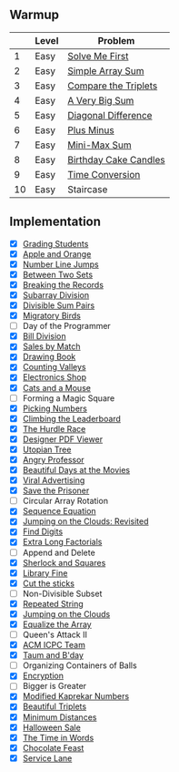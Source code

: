 ## Warmup


|     | Level  | Problem |
|-----|--------|---------|
| 1   | Easy   | [Solve Me First](https://github.com/rdvnabay/hackerrank-algorithms/blob/master/Warmup/Solutions/SolveMeFirst.cs) | 
| 2   | Easy   | [Simple Array Sum](https://github.com/rdvnabay/hackerrank-algorithms/blob/master/Warmup/Solutions/SimpleArraySum.cs) | 
| 3   | Easy   | [Compare the Triplets](https://github.com/rdvnabay/hackerrank-algorithms/blob/master/Warmup/Solutions/CompareTheTriplets.cs) | 
| 4   | Easy   | [A Very Big Sum](https://github.com/rdvnabay/hackerrank-algorithms/blob/master/Warmup/Solutions/AVeryBigSum.cs) | 
| 5   | Easy   | [Diagonal Difference](https://github.com/rdvnabay/hackerrank-algorithms/blob/master/Warmup/Solutions/DiagonalDifference.cs) | 
| 6   | Easy   | [Plus Minus](https://github.com/rdvnabay/hackerrank-algorithms/blob/master/Warmup/Solutions/PlusMinus.cs) | 
| 7   | Easy   | [Mini-Max Sum](https://github.com/rdvnabay/hackerrank-algorithms/blob/master/Warmup/Solutions/MiniMaxSum.cs) | 
| 8   | Easy   | [Birthday Cake Candles](https://github.com/rdvnabay/hackerrank-algorithms/blob/master/Warmup/Solutions/BirthdayCakeCandles.cs) | 
| 9   | Easy   | [Time Conversion](https://github.com/rdvnabay/hackerrank-algorithms/blob/master/Warmup/Solutions/TimeConversion.cs) | 
| 10  | Easy   | Staircase | 


## Implementation

- [x] [Grading Students](https://github.com/rdvnabay/hackerrank-algorithms/blob/master/Implementation/Solutions/Solutions/GradingStudents.cs)     
- [x] [Apple and Orange](https://github.com/rdvnabay/hackerrank-algorithms/blob/master/Implementation/Solutions/AppleAndOrange.cs)     
- [x] [Number Line Jumps](https://github.com/rdvnabay/hackerrank-algorithms/blob/master/Implementation/Solutions/NumberLineJumps.cs)    
- [x] [Between Two Sets](https://github.com/rdvnabay/hackerrank-algorithms/blob/master/Implementation/Solutions/BetweenTwoSets.cs)     
- [x] [Breaking the Records](https://github.com/rdvnabay/hackerrank-algorithms/blob/master/Implementation/Solutions/BreakingTheRecords.cs) 
- [x] [Subarray Division](https://github.com/rdvnabay/hackerrank-algorithms/blob/master/Implementation/Solutions/SubarrayDivision.cs)    
- [x] [Divisible Sum Pairs](https://github.com/rdvnabay/hackerrank-algorithms/blob/master/Implementation/Solutions/DivisibleSumPairs.cs)  
- [x] [Migratory Birds](https://github.com/rdvnabay/hackerrank-algorithms/blob/master/Implementation/Solutions/MigratoryBirds.cs)      
- [ ] Day of the Programmer
- [x] [Bill Division](https://github.com/rdvnabay/hackerrank-algorithms/blob/master/Implementation/Solutions/BillDivision.cs)
- [x] [Sales by Match](https://github.com/rdvnabay/hackerrank-algorithms/blob/master/Implementation/Solutions/SalesByMatch.cs)
- [x] [Drawing Book](https://github.com/rdvnabay/hackerrank-algorithms/blob/master/Implementation/Solutions/DrawingBook.cs) 
- [x] [Counting Valleys](https://github.com/rdvnabay/hackerrank-algorithms/blob/master/Implementation/Solutions/CountingValleys.cs)
- [x] [Electronics Shop](https://github.com/rdvnabay/hackerrank-algorithms/blob/master/Implementation/Solutions/ElectronicsShop.cs)
- [x] [Cats and a Mouse](https://github.com/rdvnabay/hackerrank-algorithms/blob/master/Implementation/Solutions/CatsAndAMouse.cs)
- [ ] Forming a Magic Square
- [x] [Picking Numbers](https://github.com/rdvnabay/hackerrank-algorithms/blob/master/Implementation/Solutions/PickingNumbers.cs)
- [x] [Climbing the Leaderboard](https://github.com/rdvnabay/hackerrank-algorithms/blob/master/Implementation/Solutions/ClimbingTheLeaderboard.cs)
- [x] [The Hurdle Race](https://github.com/rdvnabay/hackerrank-algorithms/blob/master/Implementation/Solutions/TheHurdleRace.cs)
- [x] [Designer PDF Viewer](https://github.com/rdvnabay/hackerrank-algorithms/blob/master/Implementation/Solutions/DesignerPDFViewer.cs)
- [x] [Utopian Tree](https://github.com/rdvnabay/hackerrank-algorithms/blob/master/Implementation/Solutions/UtopianTree.cs)
- [x] [Angry Professor](https://github.com/rdvnabay/hackerrank-algorithms/blob/master/Implementation/Solutions/AngryProfessor.cs)
- [x] [Beautiful Days at the Movies](https://github.com/rdvnabay/hackerrank-algorithms/blob/master/Implementation/Solutions/BeautifulDaysAtTheMovies.cs)
- [x] [Viral Advertising](https://github.com/rdvnabay/hackerrank-algorithms/blob/master/Implementation/Solutions/ViralAdvertising.cs)
- [x] [Save the Prisoner](https://github.com/rdvnabay/hackerrank-algorithms/blob/master/Implementation/Solutions/SaveThePrisoner.cs)
- [ ] Circular Array Rotation
- [x] [Sequence Equation](https://github.com/rdvnabay/hackerrank-algorithms/blob/master/Implementation/Solutions/SequenceEquation.cs)
- [x] [Jumping on the Clouds: Revisited](https://github.com/rdvnabay/hackerrank-algorithms/blob/master/Implementation/Solutions/JumpingOnTheCloudsRevisited.cs)
- [x] [Find Digits](https://github.com/rdvnabay/hackerrank-algorithms/blob/master/Implementation/Solutions/FindDigits.cs)
- [x] [Extra Long Factorials](https://github.com/rdvnabay/hackerrank-algorithms/blob/master/Implementation/Solutions/ExtraLongFactorials.cs)
- [ ] Append and Delete
- [x] [Sherlock and Squares](https://github.com/rdvnabay/hackerrank-algorithms/blob/master/Implementation/Solutions/SherlockAndSquares.cs)
- [x] [Library Fine](https://github.com/rdvnabay/hackerrank-algorithms/blob/master/Implementation/Solutions/LibraryFine.cs)
- [x] [Cut the sticks](https://github.com/rdvnabay/hackerrank-algorithms/blob/master/Implementation/Solutions/CutTheSticks.cs)
- [ ] Non-Divisible Subset
- [x] [Repeated String](https://github.com/rdvnabay/hackerrank-algorithms/blob/master/Implementation/Solutions/RepeatedString.cs)
- [x] [Jumping on the Clouds](https://github.com/rdvnabay/hackerrank-algorithms/blob/master/Implementation/Solutions/JumpingOnTheClouds.cs)
- [x] [Equalize the Array](https://github.com/rdvnabay/hackerrank-algorithms/blob/master/Implementation/Solutions/EqualizeTheArray.cs)
- [ ] Queen's Attack II
- [x] [ACM ICPC Team](https://github.com/rdvnabay/hackerrank-algorithms/blob/master/Implementation/Solutions/ACM_ICPCTeam.cs)
- [x] [Taum and B'day](https://github.com/rdvnabay/hackerrank-algorithms/blob/master/Implementation/Solutions/TaumAndBday.cs)
- [ ] Organizing Containers of Balls
- [x] [Encryption](https://github.com/rdvnabay/hackerrank-algorithms/blob/master/Implementation/Solutions/Encryption.cs)
- [ ] Bigger is Greater
- [x] [Modified Kaprekar Numbers](https://github.com/rdvnabay/hackerrank-algorithms/blob/master/Implementation/Solutions/ModifiedKaprekarNumbers.cs)
- [x] [Beautiful Triplets](https://github.com/rdvnabay/hackerrank-algorithms/blob/master/Implementation/Solutions/BeautifulTriplets.cs)
- [x] [Minimum Distances](https://github.com/rdvnabay/hackerrank-algorithms/blob/master/Implementation/Solutions/MinimumDistances.cs)
- [x] [Halloween Sale](https://github.com/rdvnabay/hackerrank-algorithms/blob/master/Implementation/Solutions/HalloweenSale.cs)
- [x] [The Time in Words](https://github.com/rdvnabay/hackerrank-algorithms/blob/master/Implementation/Solutions/TheTimeInWords.cs)
- [x] [Chocolate Feast](https://github.com/rdvnabay/hackerrank-algorithms/blob/master/Implementation/Solutions/ChocolateFeast.cs)
- [x] [Service Lane](https://github.com/rdvnabay/hackerrank-algorithms/blob/master/Implementation/Solutions/ServiceLane.cs)
